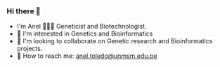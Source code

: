 ### Hi there 👋
- I'm Anel 👩🏻‍🔬 Geneticist and Biotechnologist.
- 👀 I'm interested in Genetics and Bioinformatics 
- 💞️ I'm looking to collaborate on Genetic research and Bioinformatics projects.
- 📧 How to reach me: anel.toledo@unmsm.edu.pe

<!--
**aneltn/aneltn** is a ✨ _special_ ✨ repository because its `README.md` (this file) appears on your GitHub profile.

Here are some ideas to get you started:

- 🔭 I’m currently working on ...
- 🌱 I’m currently learning ...
- 👯 I’m looking to collaborate on ...
- 🤔 I’m looking for help with ...
- 💬 Ask me about ...
- 📫 How to reach me: ...
- 😄 Pronouns: ...
- ⚡ Fun fact: ...
-->
